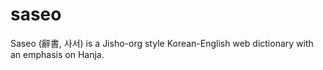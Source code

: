 # saseo
Saseo (辭書, 사서) is a Jisho-org style Korean-English web dictionary with an emphasis on Hanja.
